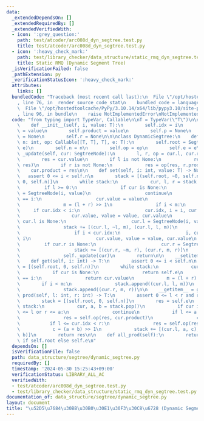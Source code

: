 ```yaml
---
data:
  _extendedDependsOn: []
  _extendedRequiredBy: []
  _extendedVerifiedWith:
  - icon: ':grey_question:'
    path: test/atcoder/arc008d_dyn_segtree.test.py
    title: test/atcoder/arc008d_dyn_segtree.test.py
  - icon: ':heavy_check_mark:'
    path: test/library_checker/data_structure/static_rmq_dyn_segtree.test.py
    title: Static RMQ (Dynamic Segment Tree)
  _isVerificationFailed: false
  _pathExtension: py
  _verificationStatusIcon: ':heavy_check_mark:'
  attributes:
    links: []
  bundledCode: "Traceback (most recent call last):\n  File \"/opt/hostedtoolcache/PyPy/3.10.14/x64/lib/pypy3.10/site-packages/onlinejudge_verify/documentation/build.py\"\
    , line 76, in _render_source_code_stat\n    bundled_code = language.bundle(\n\
    \  File \"/opt/hostedtoolcache/PyPy/3.10.14/x64/lib/pypy3.10/site-packages/onlinejudge_verify/languages/python.py\"\
    , line 96, in bundle\n    raise NotImplementedError\nNotImplementedError\n"
  code: "from typing import TypeVar, Callable\n\nT = TypeVar(\"T\")\n\n\nclass SegtreeNode:\n\
    \    def __init__(self, i, value: T):\n        self.idx = i\n        self.value\
    \ = value\n        self.product = value\n        self.p = None\n        self.l\
    \ = None\n        self.r = None\n\n\nclass DynamicSegtree:\n    def __init__(self,\
    \ n: int, op: Callable[[T, T], T], e: T):\n        self.root = SegtreeNode(0,\
    \ e)\n        self.n = n\n        self.op = op\n        self.e = e\n\n    def\
    \ _update(self, cur: SegtreeNode):\n        l, r, op = cur.l, cur.r, self.op\n\
    \        res = cur.value\n        if l is not None:\n            res = op(l.product,\
    \ res)\n        if r is not None:\n            res = op(res, r.product)\n    \
    \    cur.product = res\n\n    def set(self, i: int, value: T) -> None:\n     \
    \   assert 0 <= i < self.n\n        stack = [(self.root, ~0, self.n), (self.root,\
    \ 0, self.n)]\n        while stack:\n            cur, l, r = stack.pop()\n   \
    \         if l >= 0:\n                if cur is None:\n                    cur\
    \ = SegtreeNode(i, value)\n                    continue\n                if cur.idx\
    \ == i:\n                    cur.value = value\n                    continue\n\
    \                m = (l + r) >> 1\n                if i < m:\n               \
    \     if cur.idx < i:\n                        cur.idx, i = i, cur.idx\n     \
    \                   cur.value, value = value, cur.value\n                    if\
    \ cur.l is None:\n                        cur.l = SegtreeNode(i, value)\n    \
    \                stack += [(cur.l, ~l, m), (cur.l, l, m)]\n                else:\n\
    \                    if i < cur.idx:\n                        i, cur.idx = cur.idx,\
    \ i\n                        cur.value, value = value, cur.value\n           \
    \         if cur.r is None:\n                        cur.r = SegtreeNode(i, value)\n\
    \                    stack += [(cur.r, ~m, r), (cur.r, m, r)]\n            else:\n\
    \                self._update(cur)\n        return\n\n    __setitem__ = set\n\n\
    \    def get(self, i: int) -> T:\n        assert 0 <= i < self.n\n        stack\
    \ = [(self.root, 0, self.n)]\n        while stack:\n            cur, l, r = stack.pop()\n\
    \            if cur is None:\n                return self.e\n            if cur.idx\
    \ == i:\n                return cur.value\n            m = (l + r) >> 1\n    \
    \        if i < m:\n                stack.append((cur.l, l, m))\n            else:\n\
    \                stack.append((cur.r, m, r))\n\n    __getitem__ = get\n\n    def\
    \ prod(self, l: int, r: int) -> T:\n        assert 0 <= l < r and r <= self.n\n\
    \        stack = [(self.root, 0, self.n)]\n        res = self.e\n        while\
    \ stack:\n            cur, a, b = stack.pop()\n            if cur is None or b\
    \ <= l or r <= a:\n                continue\n            if l <= a and b <= r:\n\
    \                res = self.op(res, cur.product)\n                continue\n \
    \           if l <= cur.idx < r:\n                res = self.op(res, cur.value)\n\
    \            c = (a + b) >> 1\n            stack += [(cur.l, a, c), (cur.r, c,\
    \ b)]\n        return res\n\n    def all_prod(self):\n        return self.root.product\
    \ if self.root else self.e\n"
  dependsOn: []
  isVerificationFile: false
  path: data_structure/segtree/dynamic_segtree.py
  requiredBy: []
  timestamp: '2024-05-30 15:25:43+09:00'
  verificationStatus: LIBRARY_ALL_AC
  verifiedWith:
  - test/atcoder/arc008d_dyn_segtree.test.py
  - test/library_checker/data_structure/static_rmq_dyn_segtree.test.py
documentation_of: data_structure/segtree/dynamic_segtree.py
layout: document
title: "\u52D5\u7684\u30BB\u30B0\u30E1\u30F3\u30C8\u6728 (Dynamic Segment Tree)"
---
```

